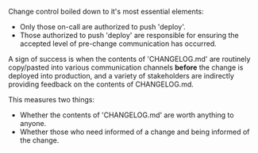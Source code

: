 Change control boiled down to it's most essential elements:

+ Only those on-call are authorized to push 'deploy'.
+ Those authorized to push 'deploy' are responsible for ensuring the accepted level of pre-change communication has occurred.

A sign of success is when the contents of 'CHANGELOG.md' are routinely copy/pasted into various communication channels **before** the change is deployed into production, and a variety of stakeholders are indirectly providing feedback on the contents of CHANGELOG.md.

This measures two things:
+ Whether the contents of 'CHANGELOG.md' are worth anything to anyone.
+ Whether those who need informed of a change and being informed of the change.

